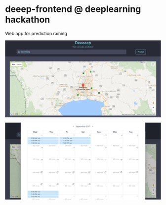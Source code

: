 # deeep-frontend @ deeplearning hackathon
Web app for prediction raining 


![Landing](https://raw.githubusercontent.com/b5710546232/deeeeep-frontend/master/screenshots/screen-landing.png)

![Calendar](https://raw.githubusercontent.com/b5710546232/deeeeep-frontend/master/screenshots/screen-calendar.png)
